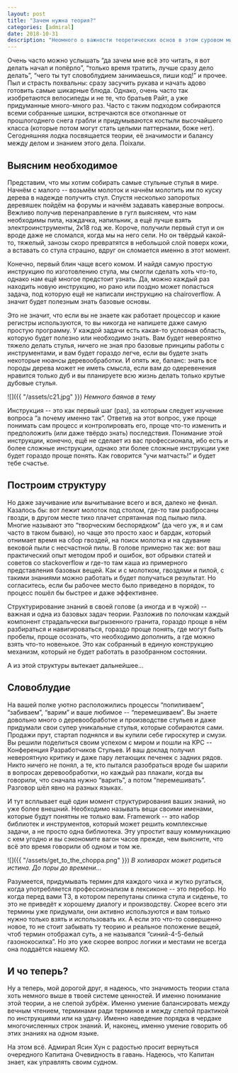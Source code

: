 ```yaml
---
layout: post
title: "Зачем нужна теория?"
categories: [admiral]
date: 2018-10-31
description: "Неомного о важности теоретических основ в этом суровом мире"
---
```

Очень часто можно услышать “да зачем мне всё это читать, я вот делать начал и попёрло”, “только время тратить, лучше сразу дело делать”, “чего ты тут словоблудием занимаешься, пиши код!” и прочее. Пыл и страсть похвальны: сразу засучить рукава и начать адово готовить самые шикарные блюда. Однако, очень часто так изобретаются велосипеды и не те, что братьев Райт, а уже придуманные много-много раз. Часто с таким подходом собираются всеми собранные шишки, встречаются все откопанные от прошлогоднего снега грабли и придумываются костыли высочайшего класса (которые потом могут стать целыми паттернами, боже нет). Сегодняшняя лодка посвящается теории, её значимости и балансу между делом и знанием этого дела. Поiхали.

Выясним необходимое
---
Представим, что мы хотим собирать самые стульные стулья в мире. Начнём с малого -- возьмём молоток и начнём молотить им по куску дерева в надежде получить стул. Спустя несколько запоротых деревяшек пойдём на форумы и начнём задавать каверзные вопросы. Вежливо получив перенаправление в гугл выясняем, что нам необходимы пила, наждачка, напильник, а ещё лучше взять электроинструменты, 2к18 год же. Короче, получили первый стул и он вроде даже не сломался, когда мы на него сели. Но он твёрдый какой-то, тяжелый, занозы скоро превратятся в небольшой слой поверх кожи, а вставать со стула страшно, вдруг он сломается именно в этот момент.

Конечно, первый блин чаще всего комом. И найдя самую простую инструкцию по изготовлению стула, мы смогли сделать хоть что-то, однако нам ещё многое предстоит узнать. Да, можно каждый раз находить новую инструкцию, но рано или поздно может попасться задача, под которую ещё не написали инструкцию на chairoverflow. А значит будет полезным знать базовые основы.

Это не значит, что если вы не знаете как работает процессор и какие регистры используются, то вы никогда не напишете даже самую простую программу. У каждой задачи есть какая-то условная область, которую будет полезно или необходимо знать. Вам будет невероятно тяжело делать стулья, ничего не зная про базовые принципы работы с инструментами, и вам будет гораздо легче, если вы будете знать некоторые нюансы деревообработки. И опять же, баланс: знать все породы дерева может не иметь смысла, если вам до одеревенения нравится только дуб и вы планируете всю жизнь делать только крутые дубовые стулья.

![]({{ "/assets/c21.jpg" }})
*Немного баянов в тему*

Инструкция -- это как первый шаг (раз), за которым следует изучение вопроса “а почему именно так”. Ответив на этот вопрос, уже проще понимать сам процесс и контролировать его, проще что-то изменить и предположить (или даже твёрдо знать) последствия. Понимание этой инструкции, конечно, ещё не сделает из вас профессионала, ибо есть и более сложные инструкции, однако эти более сложные инструкции уже будет гораздо проще понять. Как говорится “учи матчасть!” и будет тебе счастье.

Построим структуру
---
Но даже заучивание или вычитывание всего и вся, далеко не финал. Казалось бы: вот лежит молоток под столом, где-то там разбросаны гвозди, в другом месте тихо плачет спрятанная под пылью пила. Многие называют это “творческим беспорядком” (да чего уж, я и сам часто в таком бываю), но чаще это просто хаос и бардак, который отнимает время на сбор гвоздей, на поиск молотка и на сдувание вековой пыли с несчастной пилы. В голове примерно так же: вот ваш практический опыт методом проб и ошибок, вот обрывки статей и советов со stackoverflow и где-то там каша из примерного представления базовых вещей. Как и с молотком, гвоздями и пилой, с такими знаниями можно работать и будет получаться результат. Но согласитесь, если бы рабочее место было приведено в порядок, то процесс пошёл бы быстрее и даже эффективнее.

Структурирование знаний в своей голове (а иногда и в чужой) -- важная и одна из базовых задач теории. Разложив по полочкам каждый компонент страдальчески выгрызенного гранита, гораздо проще в нём разбираться и навигироваться, гораздо проще понять, где могут быть пробелы, проще осознать, что необходимо дополнить, а где можно взять что-то новенькое. Это как собранный в единую конструкцию механизм, который не будет работать в разобранном состоянии.

А из этой структуры вытекает дальнейшее…

Словоблудие
---
На вашей полке уютно расположились процессы “попиливаем”, “забиваем”, “варим” и ваше любимое -- “перемешиваем”. Вы знаете довольно много о деревообработке и производстве стульев и даже придумали свои супер уникальные стулья, которые собираются сами. Продажи прут, стартап поднялся и вы купили себе гироскутер и смузи. Вы решили поделиться своим успехом с миром и пошли на КРС -- Конференция Разработчиков Стульев. И ваш доклад получил невероятную критику и даже пару летающих печенек с задних рядов. Никто ничего не понял, а те, кто пытался разобраться вроде бы шарили в вопросах деревообработки, но каждый раз плакали, когда вы говорили, что сначала нужно “варить”, а потом “перемешивать”. Разговор шёл явно на разных языках.

И тут всплывает ещё один момент структурирования ваших знаний, но уже более внешний. Необходимо называть вещи своими именами, которые будут понятны не только вам. Framework -- это набор библиотек и инструментов, который может решить комплексные задачи, а не просто одна библиотека. Эту упростит вашу коммуникацию с кем угодно и вы сэкономите вагон часов прежде, чем выясните, что всё это время говорили об одном и том же.

![]({{ "/assets/get_to_the_choppa.png" }})
*В холиварах может родиться истина. До поры до времени...*

Разумеется, придумывать термин для каждого чиха и жутко ругаться, когда употребляется профессионализм в лексиконе -- это перебор. Но когда перед вами ТЗ, в котором перепутаны спинка стула и сиденье, то это не приведёт к хорошему диалогу и производству. Скорее всего эти термины уже придумали, они активно используются и вам только нужно только взять и использовать их. А если это что-то совершенно новое, то не стоит забывать ту теорию и реальное положение вещей, чтоб термин отображал суть, а не назывался “синий-4-5-белый газонокосилка”. Но это уже скорее вопрос логики и местами не всегда она поддаётся нашему КО.

И чо теперь?
---
Ну а теперь, мой дорогой друг, я надеюсь, что значимость теории стала хоть немного выше в твоей системе ценностей. И именно понимание этой теории, а не слепой зубрёж. Именно умение балансировать между вечным чтением, терминами ради терминов и между слепой практикой по инструкциями или на удачу. Именно наведение порядка в чердаке многочисленных строк знаний. И, наконец, именно умение говорить об этих знаниях на одном языке.

На этом всё. Адмирал Ясин Хун с радостью просит вернуться очередного Капитана Очевидность в гавань. Надеюсь, что Капитан знает, как управлять своим судном.
